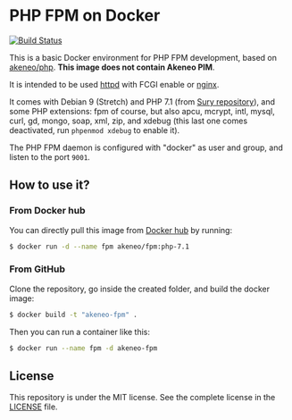# PHP FPM on Docker

[![Build Status](https://travis-ci.org/akeneo/Dockerfiles.svg?branch=php-7.1)](https://travis-ci.org/akeneo/Dockerfiles/tree/php-7.1)

This is a basic Docker environment for PHP FPM development, based on [akeneo/php](https://hub.docker.com/r/akeneo/php). **This image does not contain Akeneo PIM**.

It is intended to be used [httpd](https://hub.docker.com/_/httpd) with FCGI enable or [nginx](https://hub.docker.com/_/nginx).

It comes with Debian 9 (Stretch) and PHP 7.1 (from [Sury repository](https://deb.sury.org/)), and some PHP extensions: fpm of course, but also apcu, mcrypt, intl, mysql, curl, gd, mongo, soap, xml, zip, and xdebug (this last one comes deactivated, run `phpenmod xdebug` to enable it).

The PHP FPM daemon is configured with "docker" as user and group, and listen to the port `9001`.

## How to use it?

### From Docker hub

You can directly pull this image from [Docker hub](https://hub.docker.com/r/akeneo/apache-php/) by running:

```bash
$ docker run -d --name fpm akeneo/fpm:php-7.1
```

### From GitHub

Clone the repository, go inside the created folder, and build the docker image:

```bash
$ docker build -t "akeneo-fpm" .
```

Then you can run a container like this:

```bash
$ docker run --name fpm -d akeneo-fpm
```

## License

This repository is under the MIT license. See the complete license in the [LICENSE](https://github.com/akeneo/Dockerfiles/blob/master/LICENSE) file.
